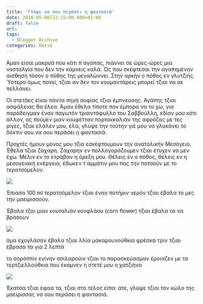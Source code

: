 ```yaml
---
title: 'Γλύψε να σου περάσει η φαντασιά'
date: 2010-05-08T22:15:00.000+01:00
draft: false
url: 
tags:
  - Blogger Archive
categories: Παλιά
---
```


Άμαν είσαι μακρυά που κάτι π΄αγαπάς, πιάννει σε ώρες-ώρες μια νοσταλγία που δεν την κάμνεις καλά. Ώς που σκέφτεσαι την αγαπημένην αίσθηση τόσον ο πόθος της μεγαλώννει. Στην αρκήν ο πόθος εν γλυτζιής. Ύστερα όμως πονεί, τζιαι αν δεν τον κουμαντάρεις μπορεί τζιαι να σε πελλάνει.

  

Οι στετάες είναι πάντα πηγή σοφίας τζιαι έμπνευσης. Αγάπης τζιαι ασφάλειας θα έλεα. Άμαν έθελα τίποτε πον έμπορα να το χω, για παράδειγμαν έναν παγωτόν τριαντάφυλλο του Σαββούλλη, εδίαν μου κάτι άλλον, ας πούμεν μιαν κουφέτταν πορτοκκαλιάν της αφρόζας με τες ρίγες, τζιαι ελάλεν μου, έλα, γλύψε την τούτην γιέ μου να γλυκάνει το δόντιν σου να σου περάσει η φαντασιά.

  

Προχτές ήμουν μόνος μου τζια εσκέφτουμουν την ανατολικήν Μεσόγειο. Έθελα τζιαι ζάχαρη. Ζάχαρην εν πολλογοράζουμεν τζιαι έτυχεν να μεν έχω. Μέλιν εν το ετράβαν η όρεξη μου. Θέλεις εν ο πόθος, θέλεις εν η μεσογειακή ενέργεια, έδωκεν τ΄αμμάτιν μου πας την ποτσούν με το τερατσόμελον.

  
[![](https://blogger.googleusercontent.com/img/b/R29vZ2xl/AVvXsEht9KOhdXCHfYgIBHmmviN1ZksFkac5cqoemW0C8ZqeOTqLTi7VOMfeln7nHXm08iyiKIGOthYDIG2UNdP0Vc3qMCMBwKwt6yZL1I4I-fG4x48gIChBaTaMToTEKbrZWrz8jW1sKSt_KVs/s400/Capture+d%E2%80%99%C3%A9cran+2010-05-08+%C3%A0+20.51.28.png)](https://blogger.googleusercontent.com/img/b/R29vZ2xl/AVvXsEht9KOhdXCHfYgIBHmmviN1ZksFkac5cqoemW0C8ZqeOTqLTi7VOMfeln7nHXm08iyiKIGOthYDIG2UNdP0Vc3qMCMBwKwt6yZL1I4I-fG4x48gIChBaTaMToTEKbrZWrz8jW1sKSt_KVs/s1600/Capture+d%E2%80%99%C3%A9cran+2010-05-08+%C3%A0+20.51.28.png)  

Έπιασα 100 ml τερατσόμελον τζιαι έναν ποτήριν νερόν τζιαι έβαλα το μες την μαειρισσούν.

  

Έβαλα τζαι μιαν κουταλιάν κονφλάου (corn flower) τζιαι έβαλα τα να βράσουν

  
[![](https://blogger.googleusercontent.com/img/b/R29vZ2xl/AVvXsEgqoVHUPZDpp5T1_N7a37O7pvPBiFUDjTXqhC1B-p3XMCLdwLFUNCfWnpiXSBK3zxzksjSv7SHkYoLg2XMBMTenBn2J8QYWPaZf3l8Czdxv-MBeZmfz5r1RcsS4z8XMvQH0N-aYQsRHAAw/s400/Capture+d%E2%80%99%C3%A9cran+2010-05-08+%C3%A0+20.52.17.png)](https://blogger.googleusercontent.com/img/b/R29vZ2xl/AVvXsEgqoVHUPZDpp5T1_N7a37O7pvPBiFUDjTXqhC1B-p3XMCLdwLFUNCfWnpiXSBK3zxzksjSv7SHkYoLg2XMBMTenBn2J8QYWPaZf3l8Czdxv-MBeZmfz5r1RcsS4z8XMvQH0N-aYQsRHAAw/s1600/Capture+d%E2%80%99%C3%A9cran+2010-05-08+%C3%A0+20.52.17.png)  

  

άμα εχογλάσαν έβαλα τζιαι λλία μακαρουνούθκια φρέσκα τριν τζιαι έβρασα τα για 2 λεπτά

  

το σορόππιν εγίνην σσιλαρούιν τζιαι το παρασκεύασμαν έμοιαζεν με τα τερτζιελλούθκια που έκαμνεν η στετέ μου η χατζιήνα

  
[![](https://blogger.googleusercontent.com/img/b/R29vZ2xl/AVvXsEhcBN6Rxt38QxAVZogB_wNMQMWKOufgb_z9lRjmRpTaZrYvZH5pokftk8eSbISLonCVh9BkY2MZVDfz4p6zQCs5rBLuNkjEn_8yoyYMnUFEgPSGK7WGI1777QarpPYM2mGK_ptvZ2IMGX4/s400/Capture+d%E2%80%99%C3%A9cran+2010-05-08+%C3%A0+20.52.46.png)](https://blogger.googleusercontent.com/img/b/R29vZ2xl/AVvXsEhcBN6Rxt38QxAVZogB_wNMQMWKOufgb_z9lRjmRpTaZrYvZH5pokftk8eSbISLonCVh9BkY2MZVDfz4p6zQCs5rBLuNkjEn_8yoyYMnUFEgPSGK7WGI1777QarpPYM2mGK_ptvZ2IMGX4/s1600/Capture+d%E2%80%99%C3%A9cran+2010-05-08+%C3%A0+20.52.46.png)  

  

Έκατσα τζιαι έφαα τα, τζιαι στο τέλος είπα: άτε, γλύψε τζιαι τον κώλο της μαείρισσας να σου περάσει η φαντασιά.
